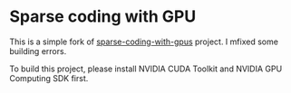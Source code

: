 
# Sparse coding with GPU

This is a simple fork of [sparse-coding-with-gpus](http://code.google.com/p/sparse-coding-with-gpus/) project. I mfixed some building errors.

To build this project, please install NVIDIA CUDA Toolkit and NVIDIA GPU Computing SDK first.



